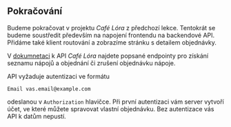 ## Pokračování

Budeme pokračovat v projektu _Café Lóra_ z předchozí lekce. Tentokrát se budeme soustředit především na napojení frontendu na backendové API. Přidáme také klient routování a zobrazíme stránku s detailem objednávky.

V [dokumnetaci](https://apps.kodim.cz/daweb/cafelora/docs/) k API _Café Lóra_ najdete popsané endpointy pro získání seznamu nápojů a objednání či zrušení objednávku nápoje.

API vyžaduje autentizaci ve formátu
   
```
Email vas.email@example.com
```

odeslanou v `Authorization` hlavičce. Při první autentizaci vám server vytvoří účet, ve které můžete spravovat vlastní objednávku. Bez autentizace vás API k datům nepustí.

